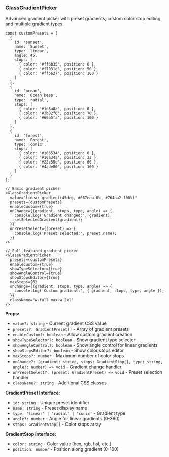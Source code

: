 ### GlassGradientPicker

Advanced gradient picker with preset gradients, custom color stop editing, and multiple gradient types.

```tsx
const customPresets = [
  {
    id: 'sunset',
    name: 'Sunset',
    type: 'linear',
    angle: 45,
    stops: [
      { color: '#ff6b35', position: 0 },
      { color: '#f7931e', position: 50 },
      { color: '#ffb627', position: 100 }
    ]
  },
  {
    id: 'ocean',
    name: 'Ocean Deep',
    type: 'radial',
    stops: [
      { color: '#1e3a8a', position: 0 },
      { color: '#3b82f6', position: 70 },
      { color: '#60a5fa', position: 100 }
    ]
  },
  {
    id: 'forest',
    name: 'Forest',
    type: 'conic',
    stops: [
      { color: '#166534', position: 0 },
      { color: '#16a34a', position: 33 },
      { color: '#22c55e', position: 66 },
      { color: '#4ade80', position: 100 }
    ]
  }
];

// Basic gradient picker
<GlassGradientPicker
  value="linear-gradient(45deg, #667eea 0%, #764ba2 100%)"
  presets={customPresets}
  enableCustom={true}
  onChange={(gradient, stops, type, angle) => {
    console.log('Gradient changed:', gradient);
    setSelectedGradient(gradient);
  }}
  onPresetSelect={(preset) => {
    console.log('Preset selected:', preset.name);
  }}
/>

// Full-featured gradient picker
<GlassGradientPicker
  presets={customPresets}
  enableCustom={true}
  showTypeSelector={true}
  showAngleControl={true}
  showStopsEditor={true}
  maxStops={6}
  onChange={(gradient, stops, type, angle) => {
    console.log('Custom gradient:', { gradient, stops, type, angle });
  }}
  className="w-full max-w-2xl"
/>
```

**Props:**
- `value?: string` - Current gradient CSS value
- `presets?: GradientPreset[]` - Array of gradient presets
- `enableCustom?: boolean` - Allow custom gradient creation
- `showTypeSelector?: boolean` - Show gradient type selector
- `showAngleControl?: boolean` - Show angle control for linear gradients
- `showStopsEditor?: boolean` - Show color stops editor
- `maxStops?: number` - Maximum number of color stops
- `onChange?: (gradient: string, stops: GradientStop[], type: string, angle?: number) => void` - Gradient change handler
- `onPresetSelect?: (preset: GradientPreset) => void` - Preset selection handler
- `className?: string` - Additional CSS classes

**GradientPreset Interface:**
- `id: string` - Unique preset identifier
- `name: string` - Preset display name
- `type: 'linear' | 'radial' | 'conic'` - Gradient type
- `angle?: number` - Angle for linear gradients (0-360)
- `stops: GradientStop[]` - Color stops array

**GradientStop Interface:**
- `color: string` - Color value (hex, rgb, hsl, etc.)
- `position: number` - Position along gradient (0-100)
